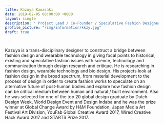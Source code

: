 ```yaml
---
title: Kazuya Kawasaki
date: 2019-02-05 08:00:00 +0000
layout: single
description: " Project Lead / Co-Founder / Speculative Fashion Designer"
profile_picture: "/img/information/kkzy.jpg"
draft: true

---
```

Kazuya is a trans-disciplinary designer to construct a bridge between fashion design and wearable technology in giving focal points to historical, existing and speculative fashion issues with science, technology and communication through design research and critique. He is researching in fashion design, wearable technology and bio design. His projects look at fashion design in the broad spectrum, from material development to the process of design in order to create fashion works to speculate on an alternative future of post-human bodies and explore how fashion design can be critical medium between human and natural / built environment. Also he was selected for one of the top 20 global design graduate by Dutch Design Week, World Design Event and Design Indaba and he was the prize winner at Global Change Award by H&M Foundation, Japan Media Art Festival Art Division, YouFab Global Creative Award 2017, Wired Creative Hack Award 2017 and STARTS Prize 2017.